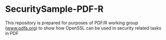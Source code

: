 # SecuritySample-PDF-R
This repository is prepared for purposes of PDF/R working group (www.pdfa.org) to show how OpenSSL can be used in security related tasks in PDF
